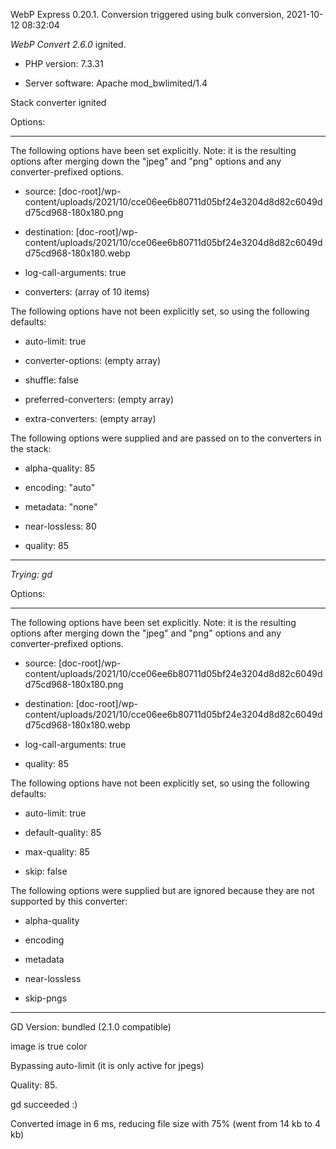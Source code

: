 WebP Express 0.20.1. Conversion triggered using bulk conversion, 2021-10-12 08:32:04

*WebP Convert 2.6.0*  ignited.
- PHP version: 7.3.31
- Server software: Apache mod_bwlimited/1.4

Stack converter ignited

Options:
------------
The following options have been set explicitly. Note: it is the resulting options after merging down the "jpeg" and "png" options and any converter-prefixed options.
- source: [doc-root]/wp-content/uploads/2021/10/cce06ee6b80711d05bf24e3204d8d82c6049dd75cd968-180x180.png
- destination: [doc-root]/wp-content/uploads/2021/10/cce06ee6b80711d05bf24e3204d8d82c6049dd75cd968-180x180.webp
- log-call-arguments: true
- converters: (array of 10 items)

The following options have not been explicitly set, so using the following defaults:
- auto-limit: true
- converter-options: (empty array)
- shuffle: false
- preferred-converters: (empty array)
- extra-converters: (empty array)

The following options were supplied and are passed on to the converters in the stack:
- alpha-quality: 85
- encoding: "auto"
- metadata: "none"
- near-lossless: 80
- quality: 85
------------


*Trying: gd* 

Options:
------------
The following options have been set explicitly. Note: it is the resulting options after merging down the "jpeg" and "png" options and any converter-prefixed options.
- source: [doc-root]/wp-content/uploads/2021/10/cce06ee6b80711d05bf24e3204d8d82c6049dd75cd968-180x180.png
- destination: [doc-root]/wp-content/uploads/2021/10/cce06ee6b80711d05bf24e3204d8d82c6049dd75cd968-180x180.webp
- log-call-arguments: true
- quality: 85

The following options have not been explicitly set, so using the following defaults:
- auto-limit: true
- default-quality: 85
- max-quality: 85
- skip: false

The following options were supplied but are ignored because they are not supported by this converter:
- alpha-quality
- encoding
- metadata
- near-lossless
- skip-pngs
------------

GD Version: bundled (2.1.0 compatible)
image is true color
Bypassing auto-limit (it is only active for jpegs)
Quality: 85. 
gd succeeded :)

Converted image in 6 ms, reducing file size with 75% (went from 14 kb to 4 kb)
